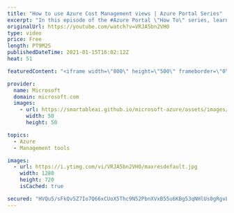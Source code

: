 ```yaml
---
title: "How to use Azure Cost Management views | Azure Portal Series"
excerpt: "In this episode of the #Azure Portal \"How To\" series, learn about built-in cost views in #Microsoft Azure Cost Management and how to create your own custom views.   Try out these features in the Azure portal: https://portal.azure.com   Keep connected on Twitter: https://twitter.com/AzurePortal   Make"
originalUrl: https://youtube.com/watch?v=VRJA5bn2VH0
type: video
price: Free
length: PT9M2S
publishedDateTime: 2021-01-15T16:02:12Z
heat: 51

featuredContent: "<iframe width=\"800\" height=\"500\" frameborder=\"0\" src=\"https://www.youtube.com/embed/VRJA5bn2VH0\" allow=\"accelerometer; autoplay; encrypted-media; gyroscope; picture-in-picture\" allowfullscreen></iframe>"

provider:
  name: Microsoft
  domain: microsoft.com
  images:
    - url: https://smartableai.github.io/microsoft-azure/assets/images/organizations/microsoft.com-50x50.jpg
      width: 50
      height: 50

topics:
  - Azure
  - Management tools

images:
  - url: https://i.ytimg.com/vi/VRJA5bn2VH0/maxresdefault.jpg
    width: 1280
    height: 720
    isCached: true

secured: "HVQu5/sFkQv5Z7Io7Q66xCUoX5Thc9N52PbnXVxB55u6KBg53qNHlUs0gRgvL/Wo4Qk4TNf97R8QmkymzNS5ENrC6g4DhUG9Sypb+E6zWF8c2K/DVoYs5PMP4hE9JQrn4k1TSa3tLxTSU+JxApJSZ9lNqVMm04Kjg/pyjqwaoHMQx+POl9qa6Zaw6ypbjV7qU8kwhApp+uOja+OwwN7mJND0RyEIEKohWeEzfVcr+5O0brL90/gB/jkW5sRB9t7Bpi2D3J3UzBmCaQhNKB4zrtesT2FK/rHgk0SIt95i3dLgIh81RU9yDv/Op6tbXOXI/u5WCrAPkBRuLBErJJZEC3z4HuNxceAE4YJr/drkC+GEEKkL94+oNTK6MMD7zBMgcitRW/Dz7FwmbtZ6Oi2AMwYAXcQUsBf4V9Mk2IMuhig=;744XDSwv7vPm+afcBKuxew=="
---
```


